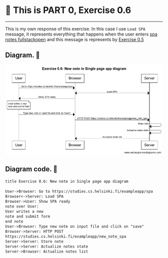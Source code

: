 # 📒 **This is PART 0, Exercise 0.6**

---

This is my own response of this exercise. In this case I use `Load SPA` message, it represents everything that happens when the user enters [spa notes fullstackopen](https://studies.cs.helsinki.fi/exampleapp/spa) and this message is represents by [Exercise 0.5](./exercise0.5.md)

## **Diagram.** 🔽

![Alt text](img/Exercise0.6.png)

## **Diagram code.** 🔽

```
title Exercise 0.6: New note in Single page app diagram

User->Browser: Go to https://studies.cs.helsinki.fi/exampleapp/spa
Browser<->Server: Load SPA
Browser->User: Show SPA ready
note over User:
User writes a new
note and submit form
end note
User->Browser: Type new note on input file and click on "save"
Browser->Server: HTTP POST https://studies.cs.helsinki.fi/exampleapp/new_note_spa
Server->Server: Store note
Server->Server: Actualize notes state
Server->Browser: Actualize notes list
```
